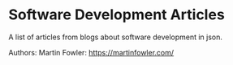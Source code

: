 # Software Development Articles

A list of articles from blogs about software development in json.

Authors: 
Martin Fowler: https://martinfowler.com/
